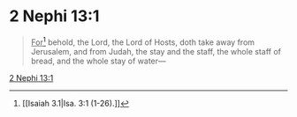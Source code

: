 # 2 Nephi 13:1

> <u>For</u>[^a] behold, the Lord, the Lord of Hosts, doth take away from Jerusalem, and from Judah, the stay and the staff, the whole staff of bread, and the whole stay of water—

[2 Nephi 13:1](https://www.churchofjesuschrist.org/study/scriptures/bofm/2-ne/13?lang=eng&id=p1#p1)


[^a]: [[Isaiah 3.1|Isa. 3:1 (1-26).]]
